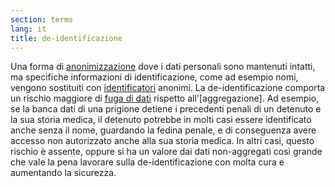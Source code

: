 ```yaml
---
section: terms
lang: it
title: de-identificazione
---
```


Una forma di [anonimizzazione](../anonymisation/) dove i dati personali sono mantenuti intatti, ma specifiche informazioni di identificazione, come ad esempio nomi, vengono sostituiti con [identificatori](../identifiers/) anonimi. La de-identificazione comporta un rischio maggiore di [fuga di dati](../identifiers/) rispetto all'[aggregazione]. Ad esempio, se la banca dati di una prigione detiene i precedenti penali di un detenuto e la sua storia medica, il detenuto potrebbe in molti casi essere identificato anche senza il nome, guardando la fedina penale, e di conseguenza avere accesso non autorizzato anche alla sua storia medica. In altri casi, questo rischio è assente, oppure si ha un valore dai dati non-aggregati così grande che vale la pena lavorare sulla de-identificazione con molta cura e aumentando la sicurezza.
